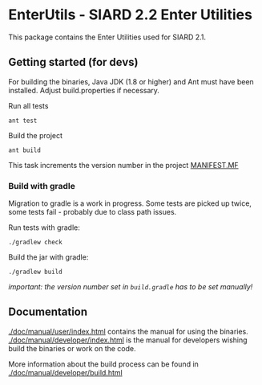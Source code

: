 # EnterUtils - SIARD 2.2 Enter Utilities


This package contains the Enter Utilities used for SIARD 2.1.

## Getting started (for devs)

For building the binaries, Java JDK (1.8 or higher) and Ant must
have been installed. Adjust build.properties if necessary.

Run all tests

```shell
ant test
```

Build the project

```shell
ant build
```

This task increments the version number in the project [MANIFEST.MF](./src/META-INF/MANIFEST.MF)

### Build with gradle

Migration to gradle is a work in progress. Some tests are picked up twice, some tests fail - probably due to class path issues.

Run tests with gradle:

```shell
./gradlew check
```

Build the jar with gradle:

```shell
./gradlew build
```

_important: the version number set in `build.gradle` has to be set manually!_

## Documentation

[./doc/manual/user/index.html](./doc/manual/user/index.html) contains the manual for using the binaries.
[./doc/manual/developer/index.html](./doc/manual/user/index.html) is the manual for developers wishing
build the binaries or work on the code.  

More information about the build process can be found in
[./doc/manual/developer/build.html](./doc/manual/developer/build.html)

